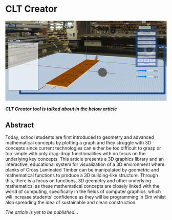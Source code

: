 
<h1>CLT Creator</h1>

![Clt Creator Landing Screen!](./public/cltcreatorlanding.png "CLT Creator Landing Screen")

***CLT Creator tool is talked about in the below article***

<h2>Abstract</h2>

<p>Today, school students are first introduced to geometry and advanced mathematical concepts by plotting a graph and they struggle with 3D concepts since current technologies can either be too difficult to grasp or too simple with only drag-drop functionalities with no focus on the underlying key concepts. This article presents a 3D graphics library and an interactive, educational system for visualization of a 3D environment where planks of Cross Laminated Timber can be manipulated by geometric and mathematical functions to produce a 3D building-like structure. Through this, there is a focus on functions, 3D geometry and other underlying mathematics, as these mathematical concepts are closely linked with the world of computing, specifically in the fields of computer graphics, which will increase students’ confidence as they will be programming in Elm whilst also spreading the idea of sustainable and clean construction.</p>


*The article is yet to be published...*
